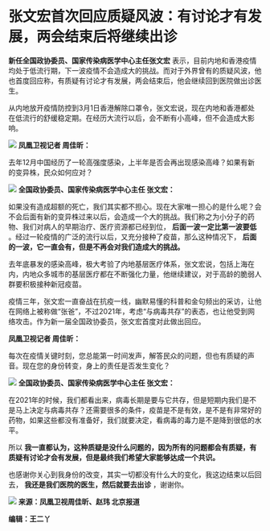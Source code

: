 # 张文宏首次回应质疑风波：有讨论才有发展，两会结束后将继续出诊

**新任全国政协委员、国家传染病医学中心主任张文宏**
表示，目前内地和香港疫情均处于低流行期，下一波疫情不会造成大的挑战。而对于外界曾有的质疑风波，他也首度回应称，有质疑有讨论才有发展，两会结束后，他会继续回到医院做出诊医生。

从内地放开疫情防控到3月1日香港解除口罩令，张文宏说，现在内地和香港都处在低流行的舒缓稳定期。在经历大流行以后，会不断有小高峰，但不会造成大影响。

![](https://inews.gtimg.com/newsapp_bt/0/15718018323/1000)
**凤凰卫视记者 周佳昕：**

去年12月中国经历了一轮高强度感染，上半年是否会再出现感染高峰？如果有新的变异株，民众如何应对？

![](https://inews.gtimg.com/newsapp_bt/0/15718018343/1000)
**全国政协委员、国家传染病医学中心主任 张文宏：**

如果没有造成超额的死亡，我们其实都不担心。现在大家唯一担心的是什么呢？会不会后面有新的变异株过来以后，会造成一个大的挑战。我们称之为小分子的药物、我们对病人的早期治疗、医疗资源都已经到位，
**后面一波一定比第一波要低** 。经过一轮疫情的广泛的流行以后，又充分接种了疫苗，那么这种情况下，
**后面的一波，它一直会有，但是不再会对我们造成大的挑战。**

去年底暴发的感染高峰，极大考验了内地基层医疗体系，张文宏说，包括上海在内，内地众多城市的基层医疗都在不断强化力量，他继续建议，对于高龄的脆弱人群要积极接种新冠疫苗。

疫情三年，张文宏一直奋战在抗疫一线，幽默易懂的科普和金句频出的采访，让他在网络上被称做“张爸”，不过2021年，考虑“与病毒共存”的表态，也让他受到网络攻击。作为新一届全国政协委员，张文宏首度对此做出回应。

**凤凰卫视记者 周佳昕：**

每次在疫情关键时刻，您总能第一时间发声，解答民众的问题，但也有质疑的声音。现在您的身份转变，身上的责任是否发生变化？

![](https://inews.gtimg.com/newsapp_bt/0/15718018360/1000)
**全国政协委员、国家传染病医学中心主任 张文宏：**

在2021年的时候，我们都看出来，病毒长期是要与它共存，但是短期内我们是不是马上决定与病毒共存？还需要很多的条件，疫苗是不是有效，是不是有非常好的药物，如果这些都没有准备好，我们就要决定，看病毒的毒力是不是降到很低的水平。

所以 **我一直都认为，这种质疑是没什么问题的，因为所有的问题都会有质疑，有质疑有讨论才会有发展，但是最终我们希望大家能够达成一个共识。**

也感谢你关心到我身份的改变，其实一切都没有什么大的变化，我这边结束以后回去， **我还是我们医院的医生，然后就要去出诊** ，谢谢你。

![](https://inews.gtimg.com/newsapp_bt/0/15718018606/1000)
**来源：凤凰卫视周佳昕、赵玮 北京报道**

**编辑：王二丫**

